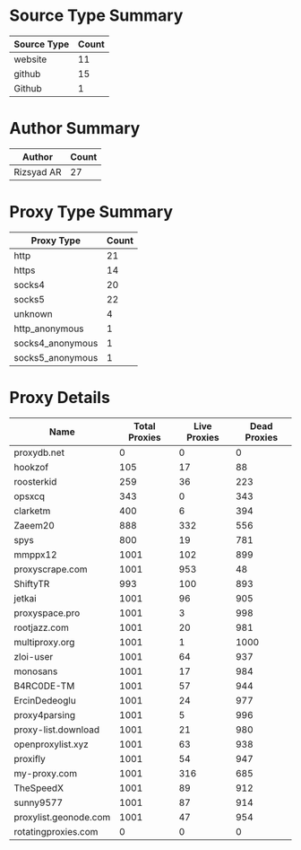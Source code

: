 # Source Type Summary

| Source Type | Count |
|-------------|-------|
| website | 11 |
| github | 15 |
| Github | 1 |


# Author Summary

| Author | Count |
|--------|-------|
| Rizsyad AR | 27 |


# Proxy Type Summary

| Proxy Type | Count |
|------------|-------|
| http | 21 |
| https | 14 |
| socks4 | 20 |
| socks5 | 22 |
| unknown | 4 |
| http_anonymous | 1 |
| socks4_anonymous | 1 |
| socks5_anonymous | 1 |


# Proxy Details

| Name | Total Proxies | Live Proxies | Dead Proxies |
|------|---------------|--------------|---------------|
| proxydb.net | 0 | 0 | 0 |
| hookzof | 105 | 17 | 88 |
| roosterkid | 259 | 36 | 223 |
| opsxcq | 343 | 0 | 343 |
| clarketm | 400 | 6 | 394 |
| Zaeem20 | 888 | 332 | 556 |
| spys | 800 | 19 | 781 |
| mmppx12 | 1001 | 102 | 899 |
| proxyscrape.com | 1001 | 953 | 48 |
| ShiftyTR | 993 | 100 | 893 |
| jetkai | 1001 | 96 | 905 |
| proxyspace.pro | 1001 | 3 | 998 |
| rootjazz.com | 1001 | 20 | 981 |
| multiproxy.org | 1001 | 1 | 1000 |
| zloi-user | 1001 | 64 | 937 |
| monosans | 1001 | 17 | 984 |
| B4RC0DE-TM | 1001 | 57 | 944 |
| ErcinDedeoglu | 1001 | 24 | 977 |
| proxy4parsing | 1001 | 5 | 996 |
| proxy-list.download | 1001 | 21 | 980 |
| openproxylist.xyz | 1001 | 63 | 938 |
| proxifly | 1001 | 54 | 947 |
| my-proxy.com | 1001 | 316 | 685 |
| TheSpeedX | 1001 | 89 | 912 |
| sunny9577 | 1001 | 87 | 914 |
| proxylist.geonode.com | 1001 | 47 | 954 |
| rotatingproxies.com | 0 | 0 | 0 |
